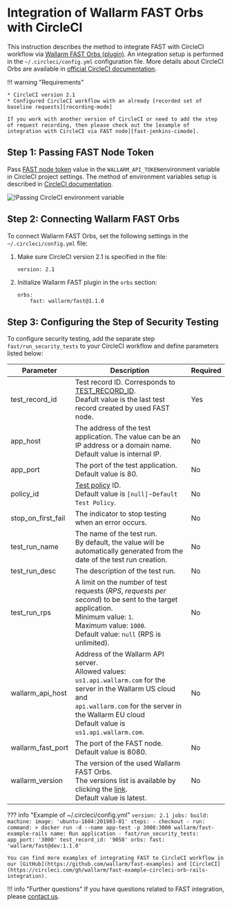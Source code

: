 [fast-jenkins-cimode]:          ./examples/jenkins-cimode.md
[fast-ci-mode-test]:            ../ci-mode-testing.md#environment-variables-in-recording-mode
[recording-mode]:               ci-mode-recording.md
[fast-node-token]:              ../operations/create-node.md
[circleci-set-env-var]:         https://circleci.com/docs/2.0/env-vars/#setting-an-environment-variable-in-a-project
[circleci-example-env-var]:     ../../images/fast/poc/common/examples/circleci-cimode/circleci-env-var-example.png
[circleci-fast-plugin]:         https://circleci.com/orbs/registry/orb/wallarm/fast
[circleci-using-orbs]:          https://circleci.com/docs/2.0/using-orbs/
[mail-to-us]:                   mailto:support@wallarm.com

# Integration of Wallarm FAST Orbs with CircleCI

This instruction describes the method to integrate FAST with CircleCI workflow via [Wallarm FAST Orbs (plugin)][circleci-fast-plugin]. An integration setup is performed in the `~/.circleci/config.yml` configuration file. More details about CircleCI Orbs are available in [official CircleCI documentation][circleci-using-orbs].

!!! warning "Requirements"

    * CircleCI version 2.1
    * Configured CircleCI workflow with an already [recorded set of baseline requests][recording-mode]
    
    If you work with another version of CircleCI or need to add the step of request recording, then please check out the [example of integration with CircleCI via FAST node][fast-jenkins-cimode].

## Step 1: Passing FAST Node Token

Pass [FAST node token][fast-node-token] value in the `WALLARM_API_TOKEN`environment variable in CircleCI project settings. The method of environment variables setup is described in [CircleCI documentation][circleci-set-env-var].

![!Passing CircleCI environment variable][circleci-example-env-var]

## Step 2: Connecting Wallarm FAST Orbs

To connect Wallarm FAST Orbs, set the following settings in the `~/.circleci/config.yml` file:

1. Make sure CircleCI version 2.1 is specified in the file:

    ```
    version: 2.1
    ```
2. Initialize Wallarm FAST plugin in the `orbs` section:

    ```
    orbs:
        fast: wallarm/fast@1.1.0
    ```

## Step 3: Configuring the Step of Security Testing

To configure security testing, add the separate step `fast/run_security_tests` to your CircleCI workflow and define parameters listed below:

| Parameter | Description | Required |
| ---------| ---------|--------------- |
| test_record_id| Test record ID. Corresponds to [TEST_RECORD_ID](ci-mode-testing.md#environment-variables-in-testing-mode).<br>Deafult value is the last test record created by used FAST node. | Yes|
| app_host | The address of the test application. The value can be an IP address or a domain name.<br>Default value is internal IP. | No |
| app_port | The port of the test application.<br>Default value is 80. | No |
| policy_id | [Test policy](../operations/test-policy/overview.md) ID.<br>Default value is `[null]`-`Default Test Policy`. | No |
| stop_on_first_fail | The indicator to stop testing when an error occurs. | No |
| test_run_name | The name of the test run.<br>By default, the value will be automatically generated from the date of the test run creation. | No |
| test_run_desc | The description of the test run. | No |
| test_run_rps | A limit on the number of test requests (*RPS*, *requests per second*) to be sent to the target application.<br>Minimum value: `1`.<br>Maximum value: `1000`.<br>Default value: `null` (RPS is unlimited). | No |
| wallarm_api_host | Address of the Wallarm API server. <br>Allowed values: <br>`us1.api.wallarm.com` for the server in the Wallarm US cloud and <br>`api.wallarm.com` for the server in the Wallarm EU cloud<br>Default value is `us1.api.wallarm.com`. | No|
| wallarm_fast_port | The port of the FAST node.<br>Default value is 8080. | No |
| wallarm_version | The version of the used Wallarm FAST Orbs.<br>The versions list is available by clicking the [link][circleci-fast-plugin].<br>Default value is latest.| No|

??? info "Example of ~/.circleci/config.yml"
    ```
    version: 2.1
    jobs:
      build:
        machine:
          image: 'ubuntu-1604:201903-01'
        steps:
          - checkout
          - run:
              command: >
                docker run -d --name app-test -p 3000:3000
                wallarm/fast-example-rails
              name: Run application
          - fast/run_security_tests:
              app_port: '3000'
              test_record_id: '9058'
    orbs:
      fast: 'wallarm/fast@dev:1.1.0'
    ```

    You can find more examples of integrating FAST to CircleCI workflow in our [GitHub](https://github.com/wallarm/fast-examples) and [CircleCI](https://circleci.com/gh/wallarm/fast-example-circleci-orb-rails-integration).

!!! info "Further questions"
    If you have questions related to FAST integration, please [contact us][mail-to-us].